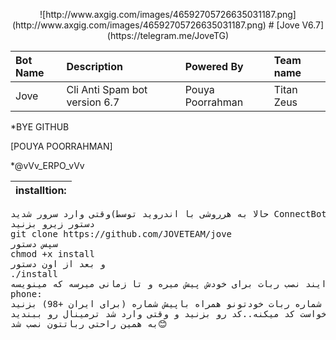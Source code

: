 <p align="center"> ![http://www.axgig.com/images/46592705726635031187.png](http://www.axgig.com/images/46592705726635031187.png)
# [Jove V6.7](https://telegram.me/JoveTG)

| Bot Name | Description | Powered By | Team name |
|:--------|:------------|:------------|:------------|
| Jove | Cli Anti Spam bot version 6.7 | Pouya Poorrahman | Titan Zeus |

*BYE GITHUB

[POUYA POORRAHMAN]

*@vVv_ERPO_vVv

<table><thead>
<tr>
<th align="left">installtion:</th>
</tr>
</thead><tbody>
</tbody></table>

<div class="highlight highlight-source-shell"><pre>وقتی وارد سرور شدید(حالا به هرروشی با اندروید توسط ConnectBot یا باسیستم توسط putty)
دستور زیرو بزنید
git clone https://github.com/JOVETEAM/jove
سپس دستور
chmod +x install
و بعد از اون دستور
./install
بزنید..فرایند نصب ربات برای خودش پیش میره و تا زمانی میرسه که مینویسه 
phone:
دراینجا شماره ربات خودتونو همراه باپیش شماره (برای ایران +98) بزنید
سپس درخواست کد میکنه..کد رو بزنید و وقتی وارد شد ترمینال رو ببندید
به همین راحتی رباتتون نصب شد😊 </span></span></pre></div>
